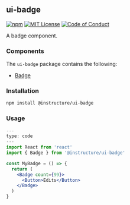 ## ui-badge

[![npm][npm]][npm-url]
[![MIT License][license-badge]][license]
[![Code of Conduct][coc-badge]][coc]

A badge component.

### Components

The `ui-badge` package contains the following:

- [Badge](#Badge)

### Installation

```sh
npm install @instructure/ui-badge
```

### Usage

```jsx
---
type: code
---
import React from 'react'
import { Badge } from '@instructure/ui-badge'

const MyBadge = () => {
  return (
    <Badge count={99}>
      <Button>Edits</Button>
    </Badge>
  )
}
```

[npm]: https://img.shields.io/npm/v/@instructure/ui-badge.svg
[npm-url]: https://npmjs.com/package/@instructure/ui-badge
[license-badge]: https://img.shields.io/npm/l/instructure-ui.svg?style=flat-square
[license]: https://github.com/instructure/instructure-ui/blob/master/LICENSE.md
[coc-badge]: https://img.shields.io/badge/code%20of-conduct-ff69b4.svg?style=flat-square
[coc]: https://github.com/instructure/instructure-ui/blob/master/CODE_OF_CONDUCT.md
